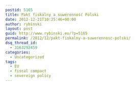 ```yaml
---
postid: 5165
title: Pakt fiskalny a suwerenność Polski
date: 2012-12-21T10:25:46+00:00
author: rybinski
layout: post
guid: http://www.rybinski.eu/?p=5165
permalink: /2012/12/pakt-fiskalny-a-suwerennosc-polski/
dsq_thread_id:
  - 3163292459
categories:
  - Uncategorized
tags:
  - EU
  - fiscal compact
  - severeign policy
---
```

